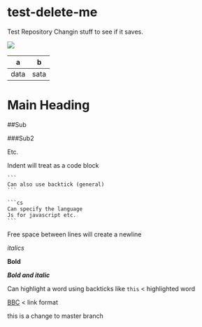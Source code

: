 # test-delete-me
Test Repository
Changin stuff to see if it saves.


<img src="https://lh3.googleusercontent.com/proxy/u-ZD00L6zB1mmM3r614ICjHKDINNJ_-gVqF90kDgpfXN1eE4_Y3ZBuX3Ru8TTFpXixvTJQzBhEOhlUzMmhrKvdT-Fq-aiaRhFAVgZPvcPOIml3Zl8qrsVspzs9mmBOlkGtlUhIyHjZ3LXTNOnGfDaekTArn9yvizew">

| a | b |
|---|---|
|data|sata|

# Main Heading

##Sub

###Sub2

Etc.

Indent will treat as a code block

	```
	Can also use backtick (general)
	```
	
	```cs
	Can specify the language
	Js for javascript etc.
	```
  
Free space between lines will create a newline

*italics*

**Bold**

***Bold and italic***

Can highlight a word using backticks like `this` < highlighted word

[BBC](https://www.bbc.co.uk) < link format

this is a change to master branch
